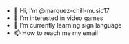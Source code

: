 - 👋 Hi, I’m @marquez-chill-music17
- 👀 I’m interested in video games
- 🌱 I’m currently learning sign language
- 📫 How to reach me my email 

<!---
marquez-chill-music17/marquez-chill-music17 is a ✨ special ✨ repository because its `README.md` (this file) appears on your GitHub profile.
You can click the Preview link to take a look at your changes.
--->
